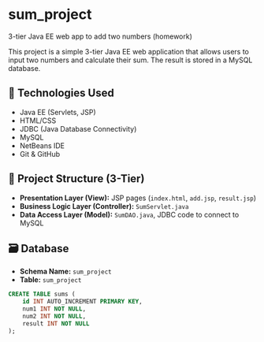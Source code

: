 # sum_project
3-tier Java EE web app to add two numbers (homework)

This project is a simple 3-tier Java EE web application that allows users to input two numbers and calculate their sum. The result is stored in a MySQL database.

## 🔧 Technologies Used
- Java EE (Servlets, JSP)
- HTML/CSS
- JDBC (Java Database Connectivity)
- MySQL
- NetBeans IDE
- Git & GitHub

## 📂 Project Structure (3-Tier)
- **Presentation Layer (View):** JSP pages (`index.html`, `add.jsp`, `result.jsp`)
- **Business Logic Layer (Controller):** `SumServlet.java`
- **Data Access Layer (Model):** `SumDAO.java`, JDBC code to connect to MySQL

## 🗃️ Database
- **Schema Name:** `sum_project`
- **Table:** `sum_project`
```sql
CREATE TABLE sums (
    id INT AUTO_INCREMENT PRIMARY KEY,
    num1 INT NOT NULL,
    num2 INT NOT NULL,
    result INT NOT NULL
);
